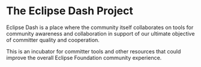 # The Eclipse Dash Project

Eclipse Dash is a place where the community itself collaborates on tools for community awareness and collaboration in support of our ultimate objective of committer quality and cooperation.

This is an incubator for committer tools and other resources that could improve the overall Eclipse Foundation community experience.
